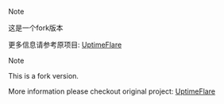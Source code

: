 > [!NOTE]  
> 这是一个fork版本
>
> 更多信息请参考原项目: [UptimeFlare](https://github.com/lyc8503/UptimeFlare)

> [!NOTE]  
> This is a fork version.
>
> More information please checkout original project: [UptimeFlare](https://github.com/lyc8503/UptimeFlare)
